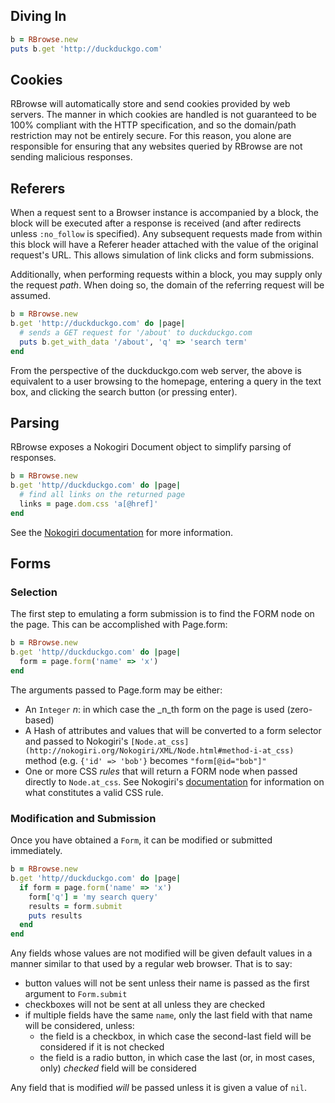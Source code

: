 ## Diving In

```ruby
b = RBrowse.new
puts b.get 'http://duckduckgo.com'
```


## Cookies

RBrowse will automatically store and send cookies provided by web servers. The
manner in which cookies are handled is not guaranteed to be 100% compliant with
the HTTP specification, and so the domain/path restriction may not be entirely 
secure. For this reason, you alone are responsible for ensuring that any websites 
queried by RBrowse are not sending malicious responses.


## Referers

When a request sent to a Browser instance is accompanied by a block, the block
will be executed after a response is received (and after redirects unless
`:no_follow` is specified). Any subsequent requests made from within this block
will have a Referer header attached with the value of the original request's URL.
This allows simulation of link clicks and form submissions.

Additionally, when performing requests within a block, you may supply only the
request _path_. When doing so, the domain of the referring request will be assumed.

```ruby
b = RBrowse.new
b.get 'http://duckduckgo.com' do |page|
  # sends a GET request for '/about' to duckduckgo.com
  puts b.get_with_data '/about', 'q' => 'search term'
end
```

From the perspective of the duckduckgo.com web server, the above is equivalent 
to a user browsing to the homepage, entering a query in the text box, and clicking 
the search button (or pressing enter).


## Parsing

RBrowse exposes a Nokogiri Document object to simplify parsing of responses.

```ruby
b = RBrowse.new
b.get 'http//duckduckgo.com' do |page|
  # find all links on the returned page
  links = page.dom.css 'a[@href]'
end
```

See the [Nokogiri documentation](http://nokogiri.org/) for more information.


## Forms

### Selection

The first step to emulating a form submission is to find the FORM node on the
page. This can be accomplished with Page.form:

```ruby
b = RBrowse.new
b.get 'http//duckduckgo.com' do |page|
  form = page.form('name' => 'x')
end
```

The arguments passed to Page.form may be either:

 - An `Integer` _n_: in which case the _n_th form on the page is used (zero-
   based)
 - A Hash of attributes and values that will be converted to a form selector
   and passed to Nokogiri's `[Node.at_css](http://nokogiri.org/Nokogiri/XML/Node.html#method-i-at_css)`
   method (e.g. `{'id' => 'bob'}` becomes `"form[@id="bob"]"`
 - One or more CSS _rules_ that will return a FORM node when passed directly to 
   `Node.at_css`. See Nokogiri's [documentation](http://nokogiri.org/Nokogiri/XML/Node.html#method-i-css)
   for information on what constitutes a valid CSS rule.


### Modification and Submission

Once you have obtained a `Form`, it can be modified or submitted immediately.

```ruby
b = RBrowse.new
b.get 'http//duckduckgo.com' do |page|
  if form = page.form('name' => 'x')
    form['q'] = 'my search query'
    results = form.submit
    puts results
  end
end
```

Any fields whose values are not modified will be given default values in a manner
similar to that used by a regular web browser. That is to say:

 - button values will not be sent unless their name is passed as the first
   argument to `Form.submit`
 - checkboxes will not be sent at all unless they are checked
 - if multiple fields have the same `name`, only the last field with that name
   will be considered, unless:
   - the field is a checkbox, in which case the second-last field will be 
     considered if it is not checked
   - the field is a radio button, in which case the last (or, in most cases, only)
     _checked_ field will be considered

Any field that is modified _will_ be passed unless it is given a value of `nil`.
